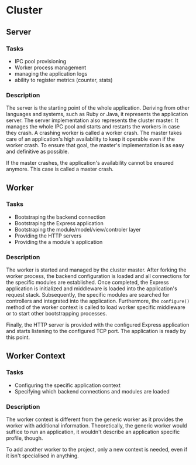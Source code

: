 # Cluster

## Server

### Tasks

* IPC pool provisioning
* Worker process management
* managing the application logs
* ability to register metrics (counter, stats)

### Description

The server is the starting point of the whole application. Deriving
from other languages and systems, such as Ruby or Java, it represents
the application server. The server implementation also represents the
cluster master. It manages the whole IPC pool and starts and restarts
the workers in case they crash. A crashing worker is called a worker
crash. The master takes care of an application's high availability
to keep it operable even if the worker crash. To ensure that goal,
the master's implementation is as easy and definitive as possible.

If the master crashes, the application's availability cannot be
ensured anymore. This case is called a master crash.

## Worker

### Tasks

* Bootstraping the backend connection
* Bootstraping the Express application
* Bootstraping the module/model/view/controler layer
* Providing the HTTP servers
* Providing the a module's application

### Description

The worker is started and managed by the cluster master.
After forking the worker process, the backend configuration is loaded
and all connections for the specific modules are established.
Once completed, the Express application is initialized and middleware
is loaded into the application's request stack. Subsequently, the
specific modules are searched for controllers and integrated into
the application. Furthermore, the ``configure()`` method of the worker context
is called to load worker specific middleware or to start other bootstrapping
processes.

Finally, the HTTP server is provided with the configured Express
application and starts listening to the configured TCP port.
The application is ready by this point.

## Worker Context

### Tasks

* Configuring the specific application context
* Specifying which backend connections and modules are loaded

### Description

The worker context is different from the generic worker as it provides
the worker with additional information. Theoretically, the generic worker
would suffice to run an application, it wouldn't describe an application
specific profile, though.

To add another worker to the project, only a new context is needed,
even if it isn't specialised in anything.

